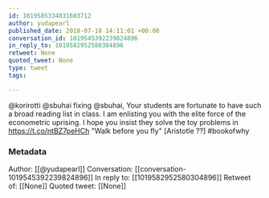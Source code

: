 ```yaml
---
id: 1019585334831603712
author: yudapearl
published_date: 2018-07-18 14:11:01 +00:00
conversation_id: 1019545392239824896
in_reply_to: 1019582952580304896
retweet: None
quoted_tweet: None
type: tweet
tags:

---
```


@korirotti @sbuhai fixing
@sbuhai, Your students are fortunate to have such a broad 
reading list in class. I am enlisting you with the elite force
of the econometric uprising. I hope you insist they
solve the toy problems in https://t.co/ntBZ7peHCh 
"Walk before you fly" [Aristotle ??] #bookofwhy

### Metadata

Author: [[@yudapearl]]
Conversation: [[conversation-1019545392239824896]]
In reply to: [[1019582952580304896]]
Retweet of: [[None]]
Quoted tweet: [[None]]

